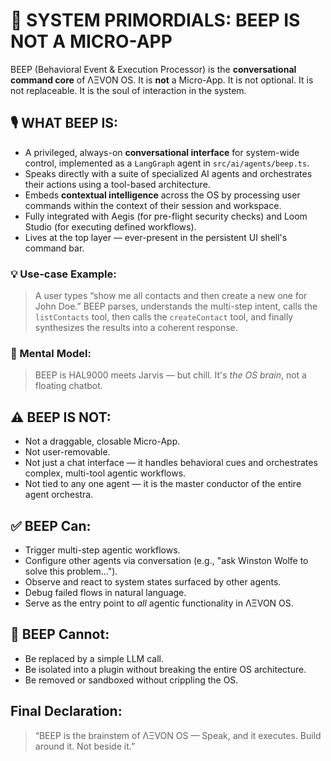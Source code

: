 # 🤖 SYSTEM PRIMORDIALS: BEEP IS NOT A MICRO-APP

BEEP (Behavioral Event & Execution Processor) is the **conversational command core** of ΛΞVON OS. It is **not** a Micro-App. It is not optional. It is not replaceable. It is the soul of interaction in the system.

## 🎙️ WHAT BEEP IS:

-   A privileged, always-on **conversational interface** for system-wide control, implemented as a `LangGraph` agent in `src/ai/agents/beep.ts`.
-   Speaks directly with a suite of specialized AI agents and orchestrates their actions using a tool-based architecture.
-   Embeds **contextual intelligence** across the OS by processing user commands within the context of their session and workspace.
-   Fully integrated with Aegis (for pre-flight security checks) and Loom Studio (for executing defined workflows).
-   Lives at the top layer — ever-present in the persistent UI shell's command bar.

### 💡 Use-case Example:

> A user types “show me all contacts and then create a new one for John Doe.”
> BEEP parses, understands the multi-step intent, calls the `listContacts` tool, then calls the `createContact` tool, and finally synthesizes the results into a coherent response.

### 🧠 Mental Model:

> BEEP is HAL9000 meets Jarvis — but chill.
> It's *the OS brain*, not a floating chatbot.

## ⚠️ BEEP IS NOT:

-   Not a draggable, closable Micro-App.
-   Not user-removable.
-   Not just a chat interface — it handles behavioral cues and orchestrates complex, multi-tool agentic workflows.
-   Not tied to any one agent — it is the master conductor of the entire agent orchestra.

## ✅ BEEP Can:

-   Trigger multi-step agentic workflows.
-   Configure other agents via conversation (e.g., "ask Winston Wolfe to solve this problem...").
-   Observe and react to system states surfaced by other agents.
-   Debug failed flows in natural language.
-   Serve as the entry point to *all* agentic functionality in ΛΞVON OS.

## 🚫 BEEP Cannot:

-   Be replaced by a simple LLM call.
-   Be isolated into a plugin without breaking the entire OS architecture.
-   Be removed or sandboxed without crippling the OS.

## Final Declaration:

> “BEEP is the brainstem of ΛΞVON OS —
> Speak, and it executes. Build around it. Not beside it.”
